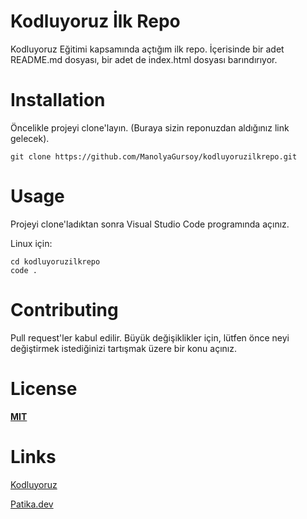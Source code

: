 # **Kodluyoruz İlk Repo**
Kodluyoruz Eğitimi kapsamında açtığım ilk repo.
İçerisinde bir adet README.md dosyası, bir adet de index.html dosyası barındırıyor.
# **Installation**
Öncelikle projeyi clone'layın. 
(Buraya sizin reponuzdan aldığınız link gelecek).

```
git clone https://github.com/ManolyaGursoy/kodluyoruzilkrepo.git
```

# **Usage**
Projeyi clone'ladıktan sonra Visual Studio Code programında açınız.

Linux için:

```
cd kodluyoruzilkrepo
code .
```
# **Contributing**
Pull request'ler kabul edilir. Büyük değişiklikler için, lütfen önce neyi değiştirmek istediğinizi tartışmak üzere bir konu açınız.
# **License**
[**MIT**](https://choosealicense.com/licenses/mit/)
# **Links**
[Kodluyoruz](https://www.kodluyoruz.org/)

[Patika.dev](https://www.patika.dev/)



